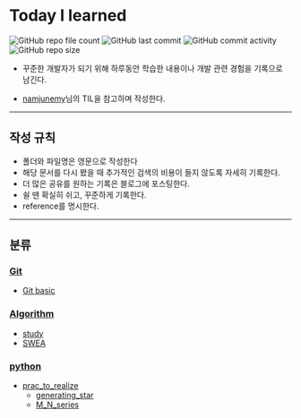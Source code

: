 # Today I learned

![GitHub repo file count](https://img.shields.io/github/directory-file-count/WonilLee211/TIL?color=red)
![GitHub last commit](https://img.shields.io/github/last-commit/WonilLee211/TIL)
![GitHub commit activity](https://img.shields.io/github/commit-activity/m/WonilLee211/TIL)
![GitHub repo size](https://img.shields.io/github/repo-size/WonilLee211/TIL?color=yellow)

* 꾸준한 개발자가 되기 위해 하루동안 학습한 내용이나 개발 관련 경험을 기록으로 남긴다.

* [namjunemy](https://github.com/namjunemy)님의 TIL을 참고하며 작성한다.

---

## 작성 규칙

* 폴더와 파일명은 영문으로 작성한다
* 해당 문서를 다시 봤을 때 추가적인 검색의 비용이 들지 않도록 자세히 기록한다.
* 더 많은 공유를 원하는 기록은 블로그에 포스팅한다.
* 쉴 땐 확실히 쉬고, 꾸준하게 기록한다.
* reference를 명시한다.

---

## 분류

### [Git](./Git/)

* [Git basic](./Git/Git%20basic.md)

### [Algorithm](./Algorithm/)

* [study](./Algorithm/study/)
* [SWEA](./Algorithm/SWEA/)

### [python](./python/)

* [prac_to_realize](./python/prac_to_realize/)
    * [generating_star](./python/prac_to_realize/generating_star/)
    * [M_N_series](./python/prac_to_realize/M_N_series/)
    